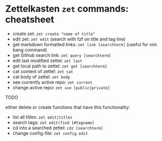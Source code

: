# Zettelkasten `zet` commands: cheatsheet

* create zet: `zet create "name of title"`
* edit zet: `zet edit` (search with fzf on title and tag line)
* get markdown formatted links: `zet link [searchterm]` (useful for vim bang command)
* get Github search link: `zet query [searchterm]`
* edit last modified zettel: `zet last`
* get local path to zettel: `zet get [searchterm]`
* cat content of zettel: `zet cat`
* cat body of zettel: `zet body`
* see currently active repo: `zet current`
* change active repo: `zet use [public|private]`

TODO 

either delete or create functions that have this functionality:

* list all titles: `zet edit|titles`
* search tags: `zet edit|find [#tagname]`
* cd into a searched zettel: `cdz [searchterm]`
* change config-file: `zet config edit`
